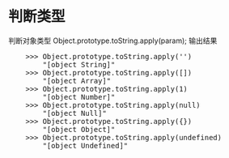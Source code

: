 # 判断类型
判断对象类型
Object.prototype.toString.apply(param);
输出结果
<pre>
    >>> Object.prototype.toString.apply('')
        "[object String]"
    >>> Object.prototype.toString.apply([])
        "[object Array]"
    >>> Object.prototype.toString.apply(1)
        "[object Number]"
    >>> Object.prototype.toString.apply(null)
        "[object Null]"
    >>> Object.prototype.toString.apply({})
        "[object Object]"
    >>> Object.prototype.toString.apply(undefined)
        "[object Undefined]"
</pre>